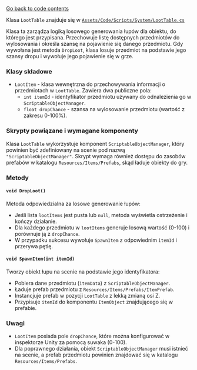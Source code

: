 ﻿[Go back to code contents](../../codeContents.md)

Klasa `LootTable` znajduje się w [`Assets/Code/Scripts/System/LootTable.cs`](../../../Assets/Code/Scripts/System/LootTable.cs)

Klasa ta zarządza logiką losowego generowania łupów dla obiektu, do którego jest przypisana. Przechowuje listę dostępnych przedmiotów do wylosowania i określa szansę na pojawienie się danego przedmiotu. Gdy wywołana jest metoda `DropLoot`, klasa losuje przedmiot na podstawie jego szansy dropu i wywołuje jego pojawienie się w grze.

### Klasy składowe
- `LootItem` - klasa wewnętrzna do przechowywania informacji o przedmiotach w `LootTable`. Zawiera dwa publiczne pola:
    - `int itemId` - identyfikator przedmiotu używany do odnalezienia go w `ScriptableObjectManager`.
    - `float dropChance` - szansa na wylosowanie przedmiotu (wartość z zakresu 0-100%).

### Skrypty powiązane i wymagane komponenty
Klasa `LootTable` wykorzystuje komponent `ScriptableObjectManager`, który powinien być zdefiniowany na scenie pod nazwą `"ScriptableObjectManager"`. Skrypt wymaga również dostępu do zasobów prefabów w katalogu `Resources/Items/Prefabs`, skąd ładuje obiekty do gry.

### Metody

#### `void DropLoot()`
Metoda odpowiedzialna za losowe generowanie łupów:
- Jeśli lista `lootItems` jest pusta lub `null`, metoda wyświetla ostrzeżenie i kończy działanie.
- Dla każdego przedmiotu w `lootItems` generuje losową wartość (0-100) i porównuje ją z `dropChance`.
- W przypadku sukcesu wywołuje `SpawnItem` z odpowiednim `itemId` i przerywa pętlę.

#### `void SpawnItem(int itemId)`
Tworzy obiekt łupu na scenie na podstawie jego identyfikatora:
- Pobiera dane przedmiotu (`itemData`) z `ScriptableObjectManager`.
- Ładuje prefab przedmiotu z `Resources/Items/Prefabs/ItemPrefab`.
- Instancjuje prefab w pozycji `LootTable` z lekką zmianą osi Z.
- Przypisuje `itemId` do komponentu `ItemObject` znajdującego się w prefabie.

### Uwagi
- `LootItem` posiada pole `dropChance`, które można konfigurować w inspektorze Unity za pomocą suwaka (0-100).
- Dla poprawnego działania, obiekt `ScriptableObjectManager` musi istnieć na scenie, a prefab przedmiotu powinien znajdować się w katalogu `Resources/Items/Prefabs`.
